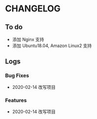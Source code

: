 # CHANGELOG

## To do

* 添加 Nginx 支持
* 添加 Ubuntu18.04, Amazon Linux2 支持

## Logs

### Bug Fixes

* 2020-02-14  改写项目

### Features

* 2020-02-14  改写项目